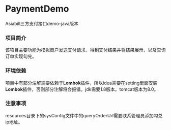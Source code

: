 # PaymentDemo
Asiabill三方支付接口demo-java版本

### 项目简介
  该项目主要功能为模拟商户发送支付请求，得到支付结果并将结果展示，以及查询订单实现勾兑。
  
### 环境依赖
  项目中有部分注解需要依赖于**Lombok**插件，所以idea需要在setting里面安装**Lombok**插件，否则部分注解将会报错。jdk需要1.8版本。tomcat版本为8.0。
 
### 注意事项
  resources目录下的sysConfig文件中的queryOrderUrl需要联系管理员添加勾兑ip地址。
